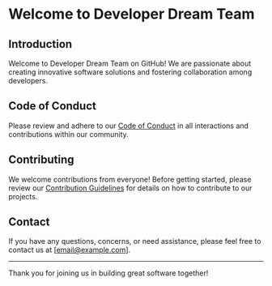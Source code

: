 # Welcome to Developer Dream Team

## Introduction

Welcome to Developer Dream Team on GitHub! We are passionate about creating innovative software solutions and fostering collaboration among developers.

## Code of Conduct

Please review and adhere to our [Code of Conduct](./CODE_OF_CONDUCT.md) in all interactions and contributions within our community.

## Contributing

We welcome contributions from everyone! Before getting started, please review our [Contribution Guidelines](./CONTRIBUTING.md) for details on how to contribute to our projects.

## Contact

If you have any questions, concerns, or need assistance, please feel free to contact us at [email@example.com].

---

Thank you for joining us in building great software together!
